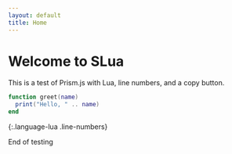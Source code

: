 ```yaml
---
layout: default
title: Home
---
```


# Welcome to SLua

This is a test of Prism.js with Lua, line numbers, and a copy button.

```lua
function greet(name)
  print("Hello, " .. name)
end
```
{:.language-lua .line-numbers}

End of testing
